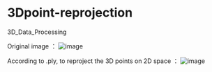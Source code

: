 # 3Dpoint-reprojection
3D_Data_Processing

Original image ：
![image](https://github.com/Konichanx/3Dpoint-reprojection/blob/master/test/Camera_1-000001.png)

According to .ply, to reproject the 3D points on 2D space ：
![image](https://github.com/Konichanx/3Dpoint-reprojection/blob/master/test/image_white_0.png)
